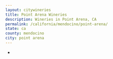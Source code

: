 ```yaml
---
layout: citywineries
title: Point Arena Wineries
description: Wineries in Point Arena, CA
permalink: /california/mendocino/point-arena/
state: ca
county: mendocino
city: point arena
---
```

-
